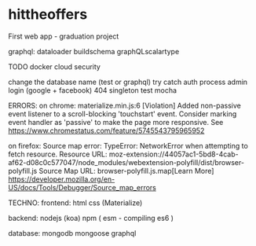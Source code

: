 # hittheoffers
First web app - graduation project 

graphql:
dataloader
buildschema
graphQLscalartype


TODO
  docker
  cloud
  security
  
  change the database name (test or graphql)
  try catch
  auth process
  admin
  login (google + facebook)
  404
  singleton
  test mocha


ERRORS:
  on chrome:
  materialize.min.js:6 [Violation] Added non-passive event listener to a scroll-blocking 'touchstart' event. Consider marking event handler as 'passive' to make the page more responsive. See https://www.chromestatus.com/feature/5745543795965952

  on firefox: 
  Source map error: TypeError: NetworkError when attempting to fetch resource.
  Resource URL: moz-extension://44057ac1-5bd8-4cab-af62-d08c0c577047/node_modules/webextension-polyfill/dist/browser-polyfill.js
  Source Map URL: browser-polyfill.js.map[Learn More]
  https://developer.mozilla.org/en-US/docs/Tools/Debugger/Source_map_errors



TECHNO:
  frontend:
    html
    css (Materialize)

  backend:
    nodejs (koa) 
    npm (
      esm - compiling es6
    )
    
  database:
    mongodb
    mongoose
    graphql